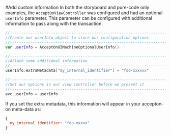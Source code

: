 #Add custom information
In both the storyboard and pure-code only examples, the `AcceptOnViewController` was configured
and had an optional `userInfo` parameter. This parameter can be configured with additional
information to pass along with the transaction.

```swift
//--------------------------------------------------------------------------------
//Create our userInfo object to store our configuration options
//--------------------------------------------------------------------------------
var userInfo = AcceptOnUIMachineOptionalUserInfo()

//--------------------------------------------------------------------------------
//Attach some additional information
//--------------------------------------------------------------------------------
userInfo.extraMetadata["my_internal_identifier"] = "foo-xxxxxx"

//--------------------------------------------------------------------------------
//Set our options in our view controller before we present it
//--------------------------------------------------------------------------------
avc.userInfo = userInfo
```

If you set the extra metadata, this information will appear in your accepton-on meta-data as:
```javascript
{
  my_internal_identifier: "foo-xxxxx"
}
```
